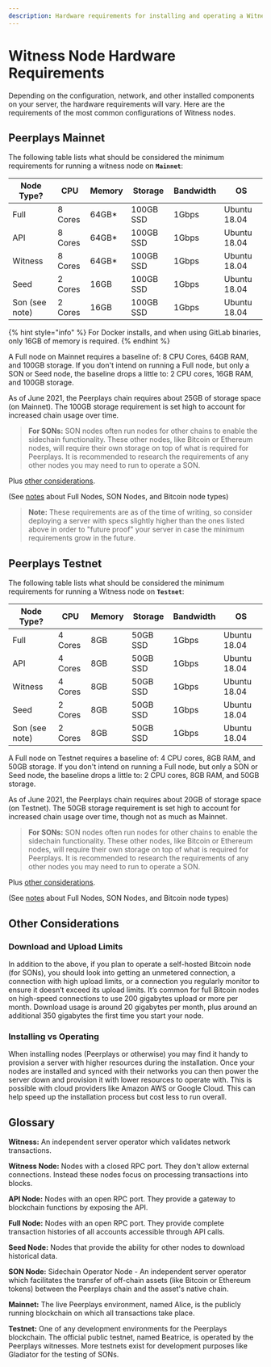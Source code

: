 ```yaml
---
description: Hardware requirements for installing and operating a Witness node.
---
```


# Witness Node Hardware Requirements

Depending on the configuration, network, and other installed components on your server, the hardware requirements will vary. Here are the requirements of the most common configurations of Witness nodes.

## Peerplays Mainnet

The following table lists what should be considered the minimum requirements for running a witness node on **`Mainnet`**:

| Node Type?     | CPU     | Memory | Storage   | Bandwidth | OS           |
| -------------- | ------- | ------ | --------- | --------- | ------------ |
| Full           | 8 Cores | 64GB\* | 100GB SSD | 1Gbps     | Ubuntu 18.04 |
| API            | 8 Cores | 64GB\* | 100GB SSD | 1Gbps     | Ubuntu 18.04 |
| Witness        | 8 Cores | 64GB\* | 100GB SSD | 1Gbps     | Ubuntu 18.04 |
| Seed           | 2 Cores | 16GB   | 100GB SSD | 1Gbps     | Ubuntu 18.04 |
| Son (see note) | 2 Cores | 16GB   | 100GB SSD | 1Gbps     | Ubuntu 18.04 |

{% hint style="info" %}
For Docker installs, and when using GitLab binaries, only 16GB of memory is required.
{% endhint %}

A Full node on Mainnet requires a baseline of: 8 CPU Cores, 64GB RAM, and 100GB storage. If you don't intend on running a Full node, but only a SON or Seed node, the baseline drops a little to: 2 CPU cores, 16GB RAM, and 100GB storage.

As of June 2021, the Peerplays chain requires about 25GB of storage space (on Mainnet). The 100GB storage requirement is set high to account for increased chain usage over time.

> **For SONs:** SON nodes often run nodes for other chains to enable the sidechain functionality. These other nodes, like Bitcoin or Ethereum nodes, will require their own storage on top of what is required for Peerplays. It is recommended to research the requirements of any other nodes you may need to run to operate a SON.

Plus [other considerations](https://app.gitbook.com/s/-LssGFn6gx89DxPYsP95/witnesses/requirements.md#other-considerations).

(See [notes](https://app.gitbook.com/s/-LssGFn6gx89DxPYsP95/witnesses/requirements.md#glossary) about Full Nodes, SON Nodes, and Bitcoin node types)

> **Note:** These requirements are as of the time of writing, so consider deploying a server with specs slightly higher than the ones listed above in order to "future proof" your server in case the minimum requirements grow in the future.

## Peerplays Testnet

The following table lists what should be considered the minimum requirements for running a Witness node on **`Testnet`**:

| Node Type?     | CPU     | Memory | Storage  | Bandwidth | OS           |
| -------------- | ------- | ------ | -------- | --------- | ------------ |
| Full           | 4 Cores | 8GB    | 50GB SSD | 1Gbps     | Ubuntu 18.04 |
| API            | 4 Cores | 8GB    | 50GB SSD | 1Gbps     | Ubuntu 18.04 |
| Witness        | 4 Cores | 8GB    | 50GB SSD | 1Gbps     | Ubuntu 18.04 |
| Seed           | 2 Cores | 8GB    | 50GB SSD | 1Gbps     | Ubuntu 18.04 |
| Son (see note) | 2 Cores | 8GB    | 50GB SSD | 1Gbps     | Ubuntu 18.04 |

A Full node on Testnet requires a baseline of: 4 CPU cores, 8GB RAM, and 50GB storage. If you don't intend on running a Full node, but only a SON or Seed node, the baseline drops a little to: 2 CPU cores, 8GB RAM, and 50GB storage.

As of June 2021, the Peerplays chain requires about 20GB of storage space (on Testnet). The 50GB storage requirement is set high to account for increased chain usage over time, though not as much as Mainnet.

> **For SONs:** SON nodes often run nodes for other chains to enable the sidechain functionality. These other nodes, like Bitcoin or Ethereum nodes, will require their own storage on top of what is required for Peerplays. It is recommended to research the requirements of any other nodes you may need to run to operate a SON.

Plus [other considerations](https://app.gitbook.com/s/-LssGFn6gx89DxPYsP95/witnesses/requirements.md#other-considerations).

(See [notes](https://app.gitbook.com/s/-LssGFn6gx89DxPYsP95/witnesses/requirements.md#glossary) about Full Nodes, SON Nodes, and Bitcoin node types)

## Other Considerations

### Download and Upload Limits

In addition to the above, if you plan to operate a self-hosted Bitcoin node (for SONs), you should look into getting an unmetered connection, a connection with high upload limits, or a connection you regularly monitor to ensure it doesn’t exceed its upload limits. It’s common for full Bitcoin nodes on high-speed connections to use 200 gigabytes upload or more per month. Download usage is around 20 gigabytes per month, plus around an additional 350 gigabytes the first time you start your node.

### Installing vs Operating

When installing nodes (Peerplays or otherwise) you may find it handy to provision a server with higher resources during the installation. Once your nodes are installed and synced with their networks you can then power the server down and provision it with lower resources to operate with. This is possible with cloud providers like Amazon AWS or Google Cloud. This can help speed up the installation process but cost less to run overall.

## Glossary

**Witness:** An independent server operator which validates network transactions.

**Witness Node:** Nodes with a closed RPC port. They don't allow external connections. Instead these nodes focus on processing transactions into blocks.

**API Node:** Nodes with an open RPC port. They provide a gateway to blockchain functions by exposing the API.

**Full Node:** Nodes with an open RPC port. They provide complete transaction histories of all accounts accessible through API calls.

**Seed Node:** Nodes that provide the ability for other nodes to download historical data.

**SON Node:** Sidechain Operator Node - An independent server operator which facilitates the transfer of off-chain assets (like Bitcoin or Ethereum tokens) between the Peerplays chain and the asset's native chain.

**Mainnet:** The live Peerplays environment, named Alice, is the publicly running blockchain on which all transactions take place.

**Testnet:** One of any development environments for the Peerplays blockchain. The official public testnet, named Beatrice, is operated by the Peerplays witnesses. More testnets exist for development purposes like Gladiator for the testing of SONs.
